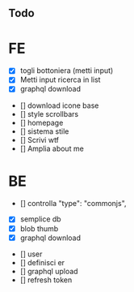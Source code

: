 ## Todo

# FE

- [x] togli bottoniera (metti input)
- [x] Metti input ricerca in list
- [x] graphql download
- [] download icone base
- [] style scrollbars
- [] homepage
- [] sistema stile
- [] Scrivi wtf
- [] Amplia about me

# BE

- [] controlla "type": "commonjs",
- [x] semplice db
- [x] blob thumb
- [x] graphql download
- [] user
- [] definisci er
- [] graphql upload
- [] refresh token
